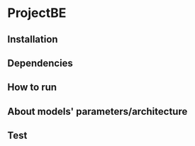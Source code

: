 # ProjectBE

## Installation



## Dependencies



## How to run



## About models' parameters/architecture



## Test

